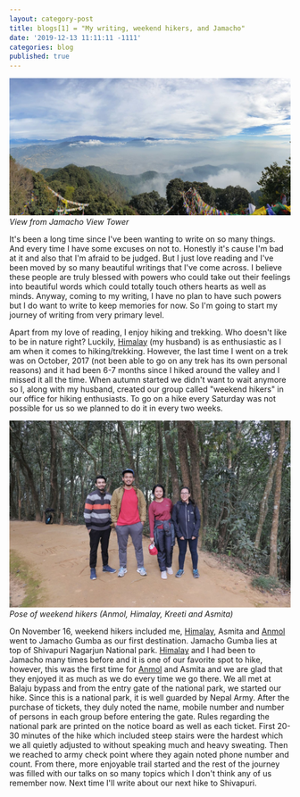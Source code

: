 ```yaml
---
layout: category-post
title: blogs[1] = "My writing, weekend hikers, and Jamacho"
date: '2019-12-13 11:11:11 -1111'
categories: blog
published: true
---
```

![Jamacho View](/assets/images/jamacho-cover.jpeg)
*View from Jamacho View Tower*

It's been a long time since I've been wanting to write on so many things. And every time I have some excuses on not to. Honestly it's cause I'm bad at it and also that I'm afraid to be judged. But I just love reading and I've been moved by so many beautiful writings that I've come across. I believe these people are truly blessed with powers who could take out their feelings into beautiful words which could totally touch others hearts as well as minds. Anyway, coming to my writing, I have no  plan to have such powers but I do want to write to keep memories for now. So I'm going to start my journey of writing from very primary level.

<!--more-->

Apart from my love of reading, I enjoy hiking and trekking. Who doesn't like to be in nature right? Luckily, [Himalay](https://himalay.com.np/) (my husband) is as enthusiastic as I am when it comes to hiking/trekking. However, the last time I went on a trek was on October, 2017 (not been able to go on any trek has its own personal reasons) and  it had been 6-7 months since I hiked around the valley and I missed it all the time. When autumn started we didn't want to wait anymore so I, along with my husband, created our group called "weekend hikers" in our office for hiking enthusiasts. To go on a hike every Saturday was not possible for us so we planned to do it in every two weeks.

![](/assets/images/anmol-himalay-kreeti-asmita.jpeg)
*Pose of weekend hikers (Anmol, Himalay, Kreeti and Asmita)*

On November 16, weekend hikers included me, [Himalay](https://himalay.com.np/), Asmita and [Anmol](http://anmolchalise.com.np/) went to Jamacho Gumba as our first destination. Jamacho Gumba lies at top of Shivapuri Nagarjun National park. [Himalay](https://himalay.com.np/) and I had been to Jamacho many times before and it is one of our favorite spot to hike, however, this was the first time for [Anmol](http://anmolchalise.com.np/) and Asmita and we are glad that they enjoyed it as much as we do every time we go there. We all met at Balaju bypass and from the entry gate of the national park, we started our hike. Since this is a national park, it is well guarded by Nepal Army. After the purchase of tickets, they duly noted the name, mobile number and number of persons in each group before entering the gate. Rules regarding the national park are printed on the notice board as well as each ticket. First 20-30 minutes of the hike which included steep stairs were the hardest which we all quietly adjusted to without speaking much and heavy sweating. Then we reached to army check point where they again noted phone number and count. From there, more enjoyable trail started and the rest of the journey was filled with our talks on so many topics which I don't think any of us remember now. Next time I'll write about our next hike to Shivapuri.
